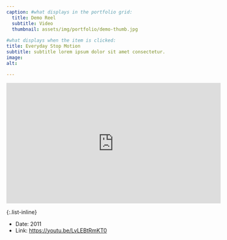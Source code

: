 ```yaml
---
caption: #what displays in the portfolio grid:
  title: Demo Reel
  subtitle: Video
  thumbnail: assets/img/portfolio/demo-thumb.jpg
  
#what displays when the item is clicked:
title: Everyday Stop Motion
subtitle: subtitle lorem ipsum dolor sit amet consectetur.
image: 
alt: 

---
```

<iframe width="560" height="315" src="https://www.youtube.com/embed/LvLEBtRmKT0" title="YouTube video player" frameborder="0" allow="accelerometer; autoplay; clipboard-write; encrypted-media; gyroscope; picture-in-picture" allowfullscreen></iframe>

{:.list-inline} 
- Date: 2011
- Link: https://youtu.be/LvLEBtRmKT0